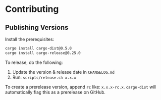 # Contributing

## Publishing Versions

Install the prerequisites:

```bash
cargo install cargo-dist@0.5.0
cargo install cargo-release@0.25.0
```

To release, do the following:

1. Update the version & release date in `CHANGELOG.md`
2. Run: `scripts/release.sh x.x.x`

To create a prerelease version, append `rc` like: `x.x.x-rc.x`. `cargo-dist` will automatically flag this as a prerelease on GitHub.

